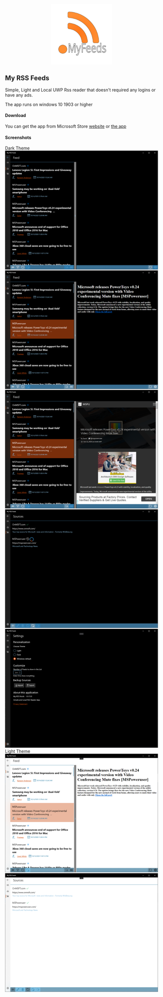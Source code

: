<p align="center">
    <img src="images/logo.svg" height="200" alt="App Logo">
</p>

## My RSS Feeds
Simple, Light and Local UWP Rss reader that doesn't required any logins or have any ads.

The app runs on windows 10 1903 or higher

#### Download
You can get the app from Microsoft Store [website](https://www.microsoft.com/store/apps/9N24N9195ZM1) or [the app](ms-windows-store://pdp/?productid=9N24N9195ZM1)

#### Screenshots
Dark Theme
![Dark Theme Home/Feeds page with data loaded](images/Screenshot2020-10-14070933.png)
![Dark Theme Home/Feeds page with post selected](images/Screenshot2020-10-14071012.png)
![Dark Theme Home/Feeds page with post opened in built-in browser](images/Screenshot2020-10-14072104.png)
![Dark Theme Sources page with a source checking if works or not](images/Screenshot2020-10-14072131.png)
![Dark Theme Settings page](images/Screenshot2020-10-14072356.png)
Light Theme
![Light Theme Home/Feed page with data loaded and a post selected](images/Screenshot2020-10-14072532.png)
![Light Theme Sources page with a source checked as working](images/Screenshot2020-10-14072603.png)